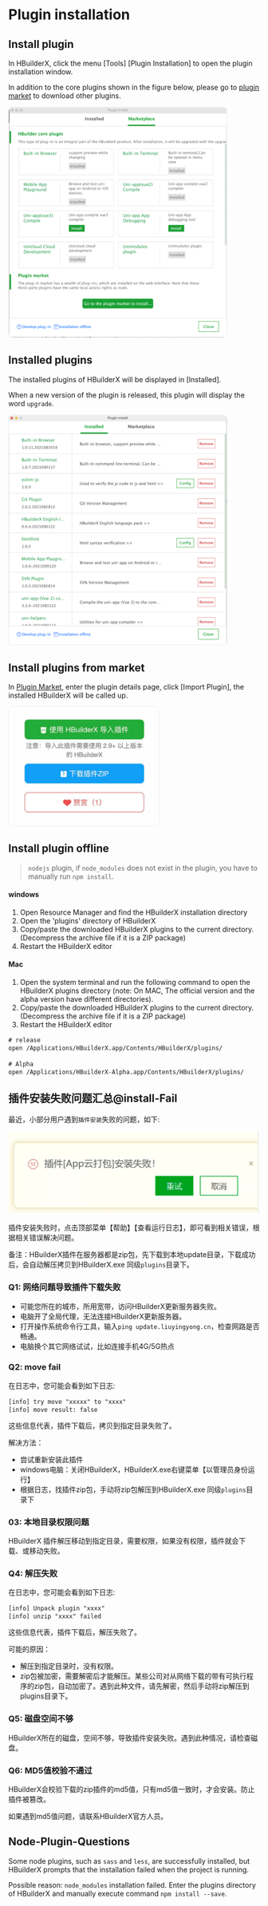 # Plugin installation

## Install plugin

In HBuilderX, click the menu [Tools] [Plugin Installation] to open the plugin installation window.

In addition to the core plugins shown in the figure below, please go to [plugin market](https://ext.dcloud.net.cn/?cat1=1&cat2=11&orderBy=TotalDownload) to download other plugins.

<img src="/static/snapshots/tutorial/plugins_install_en_1.png" style="zoom: 45%;border: 1px solid #eee;border-radius: 20px;"/>

## Installed plugins

The installed plugins of HBuilderX will be displayed in [Installed].

When a new version of the plugin is released, this plugin will display the word `upgrade`.

<img src="/static/snapshots/tutorial/plugins_install_en_2.png" style="zoom: 45%;border: 1px solid #eee;border-radius: 20px;"/>

## Install plugins from market

In [Plugin Market](https://ext.dcloud.net.cn/?cat1=1&cat2=11&orderBy=TotalDownload), enter the plugin details page, click [Import Plugin], the installed HBuilderX will be called up.

<img src="/static/snapshots/tutorial/plugins_install_3.jpg" style="zoom: 45%;border: 1px solid #eee;border-radius: 20px;"/>

## Install plugin offline

> `nodejs` plugin, if `node_modules` does not exist in the plugin, you have to manually run `npm install`.

#### windows

1. Open Resource Manager and find the HBuilderX installation directory
2. Open the 'plugins' directory of HBuilderX
3. Copy/paste the downloaded HBuilderX plugins to the current directory. (Decompress the archive file if it is a ZIP package)
4. Restart the HBuilderX editor

#### Mac

1. Open the system terminal and run the following command to open the HBuilderX plugins directory (note: On MAC, The official version and the alpha version have different directories).
2. Copy/paste the downloaded HBuilderX plugins to the current directory. (Decompress the archive file if it is a ZIP package)
3. Restart the HBuilderX editor

```shell
# release
open /Applications/HBuilderX.app/Contents/HBuilderX/plugins/

# Alpha
open /Applications/HBuilderX-Alpha.app/Contents/HBuilderX/plugins/
```

## 插件安装失败问题汇总@install-Fail

最近，小部分用户遇到`插件安装`失败的问题，如下:

<img src="/static/snapshots/plugins/plugin_install_fail.png" class="hd-img" />

插件安装失败时，点击顶部菜单【帮助】【查看运行日志】，即可看到相关错误，根据相关错误解决问题。

备注：HBuilderX插件在服务器都是zip包，先下载到本地update目录，下载成功后，会自动解压拷贝到HBuilderX.exe 同级`plugins`目录下。

### Q1: 网络问题导致插件下载失败

- 可能您所在的城市，所用宽带，访问HBuilderX更新服务器失败。
- 电脑开了全局代理，无法连接HBuilderX更新服务器。
- 打开操作系统命令行工具，输入`ping update.liuyingyong.cn`，检查网路是否畅通。
- 电脑换个其它网络试试，比如连接手机4G/5G热点

### Q2: move fail

在日志中，您可能会看到如下日志:

```
[info] try move "xxxxx" to "xxxx"
[info] move result: false
```

这些信息代表，插件下载后，拷贝到指定目录失败了。

解决方法：
- 尝试重新安装此插件
- windows电脑：关闭HBuilderX，HBuilderX.exe右键菜单【以管理员身份运行】
- 根据日志，找插件zip包，手动将zip包解压到HBuilderX.exe 同级`plugins`目录下

### 03: 本地目录权限问题

HBuilderX 插件解压移动到指定目录，需要权限，如果没有权限，插件就会下载、或移动失败。

### Q4: 解压失败

在日志中，您可能会看到如下日志:
```
[info] Unpack plugin "xxxx"
[info] unzip "xxxx" failed
```
这些信息代表，插件下载后，解压失败了。

可能的原因：
- 解压到指定目录时，没有权限。
- zip包被加密，需要解密后才能解压。某些公司对从网络下载的带有可执行程序的zip包，自动加密了。遇到此种文件，请先解密，然后手动将zip解压到plugins目录下。

### Q5: 磁盘空间不够

HBuilderX所在的磁盘，空间不够，导致插件安装失败。遇到此种情况，请检查磁盘。

### Q6: MD5值校验不通过

HBuilderX会校验下载的zip插件的md5值，只有md5值一致时，才会安装。防止插件被篡改。

如果遇到md5值问题，请联系HBuilderX官方人员。

## Node-Plugin-Questions

Some node plugins, such as `sass` and `less`, are successfully installed, but HBuilderX prompts that the installation failed when the project is running.

Possible reason: `node_modules` installation failed. Enter the plugins directory of HBuilderX and manually execute command `npm install --save`.
